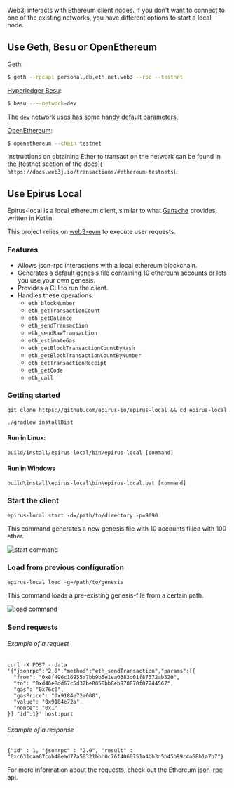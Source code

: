 Web3j interacts with Ethereum client nodes.
If you don't want to connect to one of the existing networks,
you have different options to start a local node.

## Use Geth, Besu or OpenEthereum

[Geth](https://geth.ethereum.org/docs/getting-started):

``` bash
$ geth --rpcapi personal,db,eth,net,web3 --rpc --testnet
```

[Hyperledger Besu](https://besu.hyperledger.org/en/stable/HowTo/Get-Started/Starting-node/#run-a-node-for-testing):

``` bash
$ besu ----network=dev
```

The `dev` network uses has [some handy default parameters](https://besu.hyperledger.org/en/stable/Reference/Accounts-for-Testing/#development-mode).

[OpenEthereum](https://openethereum.github.io/wiki/Basic-Usage):

``` bash    
$ openethereum --chain testnet  
```

Instructions on obtaining Ether to transact on the network can be found in the
[testnet section of the docs](` https://docs.web3j.io/transactions/#ethereum-testnets`).

## Use Epirus Local

Epirus-local is a local ethereum client, similar to what [Ganache](https://github.com/trufflesuite/ganache) provides, written in Kotlin.

This project relies on [web3-evm](https://github.com/web3j/web3j-evm) to execute user requests.

### Features
- Allows json-rpc interactions with a local ethereum blockchain.
- Generates a default genesis file containing 10 ethereum accounts or lets you use your own genesis.
- Provides a CLI to run the client.
- Handles these operations:
    - `eth_blockNumber`
    - `eth_getTransactionCount`
    - `eth_getBalance`
    - `eth_sendTransaction`
    - `eth_sendRawTransaction`
    - `eth_estimateGas`
    - `eth_getBlockTransactionCountByHash`
    - `eth_getBlockTransactionCountByNumber`
    - `eth_getTransactionReceipt`
    - `eth_getCode`
    - `eth_call`
    
### Getting started

`git clone https://github.com/epirus-io/epirus-local && cd epirus-local`
    
`./gradlew installDist`
    
#### Run in Linux:
`build/install/epirus-local/bin/epirus-local [command]`
    
#### Run in Windows
`build\install\epirus-local\bin\epirus-local.bat [command]`

### Start the client

```
epirus-local start -d=/path/to/directory -p=9090
```
This command generates a new genesis file with 10 accounts filled with 100 ether.

![start command](https://raw.githubusercontent.com/epirus-io/epirus-local/master/resources/epirus-local-start-command-demo.gif)

### Load from previous configuration

```
epirus-local load -g=/path/to/genesis
```
This command loads a pre-existing genesis-file from a certain path.

![load command](https://raw.githubusercontent.com/epirus-io/epirus-local/master/resources/epirus-local-load-command-demo.gif)


### Send requests

###### Example of a request
```
curl -X POST --data '{"jsonrpc":"2.0","method":"eth_sendTransaction","params":[{
  "from": "0x8f496c16955a7bb9b5e1ea0383d01f87372ab520",
  "to": "0xd46e8dd67c5d32be8058bb8eb970870f07244567",
  "gas": "0x76c0", 
  "gasPrice": "0x9184e72a000", 
  "value": "0x9184e72a",
  "nonce": "0x1"
}],"id":1}' host:port
```

###### Example of a response
```
{"id" : 1, "jsonrpc" : "2.0", "result" : "0xc631caa67cab48ead77a58321bbb0c76f4060751a4bb3d5b45b99c4a68b1a7b7"}
```

For more information about the requests, check out the Ethereum [json-rpc](https://github.com/ethereum/wiki/wiki/JSON-RPC) api.
